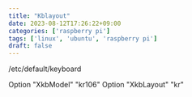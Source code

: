 ```yaml
---
title: "Kblayout"
date: 2023-08-12T17:26:22+09:00
categories: ['raspberry pi']
tags: ['linux', 'ubuntu', 'raspberry pi']
draft: false
---
```


/etc/default/keyboard

Option		"XkbModel"	"kr106"
Option		"XkbLayout"	"kr"

